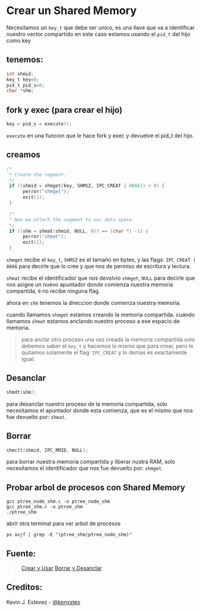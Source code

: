 # Crear un Shared Memory
Necesitamos un `key_t` que debe ser unico, es una llave que va a identificar nuestro vector compartido
en este caso estamos usando el `pid_t` del hijo como key

## tenemos:
```c
int shmid;
key_t key=0;
pid_t pid_s=0;
char *shm;
```

## fork y exec (para crear el hijo)
```c
key = pid_s = execute();
```
`execute` en una funcion que le hace fork y exec y devuelve el pid_t del hijo.

## creamos
```c
/*
 * Create the segment.
 */
 if ((shmid = shmget(key, SHMSZ, IPC_CREAT | 0666)) < 0) {
      perror("shmget");
      exit(1);
 }

 /*
 * Now we attach the segment to our data space.
 */
 if ((shm = shmat(shmid, NULL, 0)) == (char *) -1) {
      perror("shmat");
      exit(1);
 }
```
`shmget` recibe el `key_t`, `SHMSZ` es el tamaño en bytes, y las flags: `IPC_CREAT | 0666` para decirle que lo cree y que nos de permiso de escritura y lectura.

`shmat` recibe el identificador que nos devolvio `shmget`, `NULL` para decirle que nos asigne un nuevo apuntador donde comienza nuestra memoria compartida, `0` no recibe ninguna flag.

ahora en `shm` tenemos la direccion donde comienza nuestra memoria.

cuando llamamos `shmget` estamos creando la memoria compartida.
cuando llamamos `shmat` estamos anclando nuestro proceso a ese espacio de memoria.

> para anclar otro proceso una vez creada la memoria compartida solo debemos saber el `key_t`
> y hacemos lo mismo que para crear, pero le quitamos solamente el flag: `IPC_CREAT` 
> y lo demas es exactamente igual.

## Desanclar
```c
shmdt(shm);
```
para desanclar nuestro proceso de la memoria compartida, solo necesitamos el apuntador donde esta comienza, que es el mismo que nos fue devuelto por: `shmat`.

## Borrar
```c
shmctl(shmid, IPC_RMID, NULL);
```
para borrar nuestra memoria compartida y liberar nustra RAM, solo necesitamos el identificador que nos fue devuelto por: `shmget`.

## Probar arbol de procesos con Shared Memory
```
gcc ptree_node_shm.c -o ptree_node_shm
gcc ptree_shm.c -o ptree_shm
./ptree_shm
```
abrir otra terminal para ver arbol de procesos
```
ps axjf | grep -E "(ptree_shm|ptree_node_shm)"
```

Fuente:
-------
> [Crear y Usar](http://users.cs.cf.ac.uk/Dave.Marshall/C/node27.html)
> [Borrar y Desanclar](http://www.csl.mtu.edu/cs4411.ck/www/NOTES/process/shm/shmdt.html)

Creditos:
---------------------------
Kevin J. Estevez - [@kenystev](https://github.com/KenyStev)